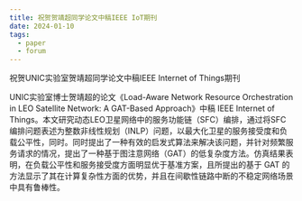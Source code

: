 ```yaml
---
title: 祝贺贺靖超同学论文中稿IEEE IoT期刊
date: 2024-01-10
tags:
  - paper
  - forum
---
```


祝贺UNIC实验室贺靖超同学论文中稿IEEE Internet of Things期刊

<!--more-->

UNIC实验室博士贺靖超的论文《Load-Aware Network Resource Orchestration in LEO Satellite Network: A GAT-Based Approach》中稿 IEEE Internet of Things。本文研究动态LEO卫星网络中的服务功能链（SFC）编排，通过将SFC编排问题表述为整数非线性规划（INLP）问题，以最大化卫星的服务接受度和负载公平性，同时。同时提出了一种有效的启发式算法来解决该问题，并针对频繁服务请求的情况，提出了一种基于图注意网络（GAT）的低复杂度方法。仿真结果表明，在负载公平性和服务接受度方面明显优于基准方案，且所提出的基于 GAT 的方法显示了其在计算复杂性方面的优势，并且在间歇性链路中断的不稳定网络场景中具有鲁棒性。
